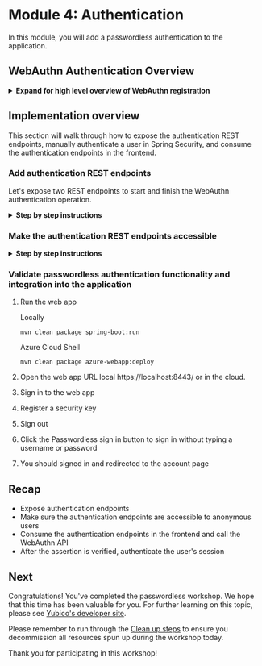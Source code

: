 # Module 4: Authentication
In this module, you will add a passwordless authentication to the application.

## WebAuthn Authentication Overview
<details>
<summary><strong>Expand for high level overview of WebAuthn registration</strong></summary><p>

### Registration

Initiate a authentication ceremony:

```java
AssertionRequest request = rp.startAssertion(StartAssertionOptions.builder()
    .username(Optional.of("alice"))
    .build());
String json = jsonMapper.writeValueAsString(request);
return json;
```

Validate the response:

```java
String responseJson = /* ... */;

PublicKeyCredential<AuthenticatorAssertionResponse, ClientAssertionExtensionOutputs> pkc =
    jsonMapper.readValue(responseJson, new TypeReference<PublicKeyCredential<AuthenticatorAssertionResponse, ClientAssertionExtensionOutputs>>() {
});

try {
    AssertionResult result = rp.finishAssertion(FinishAssertionOptions.builder()
        .request(request)
        .response(pkc)
        .build());

    if (result.isSuccess()) {
        return result.getUsername();
    }
} catch (AssertionFailedException e) { /* ... */ }
throw new RuntimeException("Authentication failed");
```

Authenticate the user:

```java
// Manually authenticate user
String username = result.right().get().getRegistrations().iterator().next().getUserIdentity().getName();

Authentication auth = SecurityContextHolder.getContext().getAuthentication();

UserDetails u = userDetailsService.loadUserByUsername(username);

Authentication newAuth = new UsernamePasswordAuthenticationToken(u, auth.getCredentials(),u.getAuthorities());

SecurityContextHolder.getContext().setAuthentication(newAuth);

return ResponseEntity.status(HttpStatus.OK).body(result.right().get());
```

</p></details>

## Implementation overview
This section will walk through how to expose the authentication REST endpoints, manually authenticate a user in Spring Security, and consume the authentication endpoints in the frontend.

### Add authentication REST endpoints
Let's expose two REST endpoints to start and finish the WebAuthn authentication operation.

<details>
<summary><strong>Step by step instructions</strong></summary><p>

1. Open the `WebAuthnController.java` class in your editor
2. Add the following imports in the import section
    ```java
    import com.example.demo.data.AssertionRequest;
    
    import org.springframework.security.core.userdetails.UserDetails;
    import org.springframework.security.core.userdetails.UserDetailsService;
    import org.springframework.security.authentication.UsernamePasswordAuthenticationToken;
    import org.springframework.security.core.Authentication;
    import org.springframework.security.core.context.SecurityContextHolder;
    ```
3. In the `WebAuthnController` class add a reference to the `UserDetailsService`. This is the service which loads user-specific data.
    ```java
    @Autowired
    private UserDetailsService userDetailsService;
    ```
4. Add the `/authenticate` and `/authenticate/finish` REST endpoints
    ```java
    @PostMapping("/authenticate")
    public ResponseEntity<AssertionRequestWrapper> startAuthentication(@RequestParam("username") Optional<String> username) {

        Either<List<String>, AssertionRequestWrapper> result = webAuthnServer.startAuthentication(username);

        if (result.isRight()) {
            return ResponseEntity.status(HttpStatus.OK).body(result.right().get());
        } else {
            throw new ResponseStatusException(HttpStatus.BAD_REQUEST, result.left().get().toString());
        }

    }

    @PostMapping("/authenticate/finish")
    public ResponseEntity<WebAuthnServer.SuccessfulAuthenticationResult> finishAuthentication(
            @RequestBody String responseJson) {

        Either<List<String>, WebAuthnServer.SuccessfulAuthenticationResult> result = webAuthnServer
                .finishAuthentication(responseJson);

        if (result.isRight()) {
            // Manually authenticate user
            String username = result.right().get().getRegistrations().iterator().next().getUserIdentity().getName();

            Authentication auth = SecurityContextHolder.getContext().getAuthentication();

            UserDetails u = userDetailsService.loadUserByUsername(username);

            Authentication newAuth = new UsernamePasswordAuthenticationToken(u, auth.getCredentials(),
                    u.getAuthorities());

            SecurityContextHolder.getContext().setAuthentication(newAuth);

            return ResponseEntity.status(HttpStatus.OK).body(result.right().get());
        } else {
            throw new ResponseStatusException(HttpStatus.BAD_REQUEST, result.left().get().toString());
        }

    }
    ```

</p></details>

### Make the authentication REST endpoints accessible

<details>
<summary><strong>Step by step instructions</strong></summary><p>

1. Open the `WebSecurityConfig.java` in your editor
2. Modify the `antMatchers()` method to include the new REST endpoints and javascript libraries so that they are accessible to users before they sign in.
```java
 http
    .authorizeRequests()
        .antMatchers("/js/**", "/lib/**", "/", "/home", "/authenticate", "/authenticate/finish").permitAll()
        .anyRequest().authenticated()
```

### Integrate WebAuthn API into application
1. Open the `login.html` template
2. Add the following code in the header section
    ```javascript
            <meta th:name="_csrf" th:content="${_csrf.token}" />
            <meta th:name="_csrf_header" th:content="${_csrf.headerName}" />

            <script src="https://ajax.googleapis.com/ajax/libs/jquery/3.4.0/jquery.min.js"></script>
            <script type="module" src="/lib/fetch/fetch-3.0.0.js"></script>
            <script src="/lib/base64js/base64js-1.3.0.min.js"></script>
            <script src="/js/base64url.js"></script>
            <script src="/js/webauthn.js"></script>

            <script>

                function submitResponse(url, requestId, response) {
                    console.log('submitResponse', url, requestId, response);
            
                    var token = $("meta[name='_csrf']").attr("content"); 
            
                    const body = {
                        requestId,
                        credential: response,
                    };
                    console.log('body', JSON.stringify(body));
                    
                    return fetch(url, {
                        method: 'POST',
                        headers: {
                            'X-CSRF-TOKEN': token
                        },
                        body: JSON.stringify(body),
                    }).then(response => response.json());
                    ;
                }

                function authenticate() {
                    const username = "";
                    const token = $("meta[name='_csrf']").attr("content");

                    return fetch('/authenticate', {
                        method: 'POST',
                        headers: {
                            'X-CSRF-TOKEN': token
                        },
                        })  
                        .then(response => response.json())
                        .then(function (request) {
                            console.log('request succeeded with JSON response', request)

                            return webauthn.getAssertion(request.publicKeyCredentialRequestOptions)
                                .then(webauthn.responseToObject)
                                .then(function (publicKeyCredential) {
                                    console.log("publicKeyCredential ", publicKeyCredential);

                                    url = '/authenticate/finish';
                                    return submitResponse(url, request.requestId, publicKeyCredential);
                                })
                                //.then( window.location.href = "/account")
                            })
                        .then(data => {
                            if (data && data.success) {
                                console.log("Success!");
                                //TODO setStatus(statusStrings.success);
                                window.location.href = "/account"
                            } else {
                                console.log("Error!");
                                //TODO setStatus('Error!');
                            }
                            console.log(data);
                            return data;
                        })
                        ;
                }

            </script>
    ```
3. Add the Passwordless sign in button to the body section.
    ```html
    <div class="container">
        <h2 class="form-signin-heading">Passwordless sign in</h2>
        <p>Sign in with your previously registered security key</p>
        <p><button class="btn btn-lg btn-primary btn-block" onclick="authenticate()">Passwordless Sign in</button><br />
        </p>
        <p><a href="/index" th:href="@{/home}">Back to home page</a></p>
    </div>
    ```

</p></details>

### Validate passwordless authentication functionality and integration into the application
1. Run the web app
    
    Locally
    ```
    mvn clean package spring-boot:run
    ```

    Azure Cloud Shell
    ```
    mvn clean package azure-webapp:deploy
    ```
   
2. Open the web app URL local https://localhost:8443/ or in the cloud.
3. Sign in to the web app
4. Register a security key
5. Sign out
6. Click the Passwordless sign in button to sign in without typing a username or password
7. You should signed in and redirected to the account page

## Recap
* Expose authentication endpoints
* Make sure the authentication endpoints are accessible to anonymous users
* Consume the authentication endpoints in the frontend and call the WebAuthn API
* After the assertion is verified, authenticate the user's session

## Next
Congratulations! You've completed the passwordless workshop. We hope that this time has been valuable for you. For further learning on this topic, please see [Yubico's developer site](https://develoers.yubico.com/FIDO2).

Please remember to run through the [Clean up steps](../5_Clean_Up/README.md) to ensure you decommission all resources spun up during the workshop today.

Thank you for participating in this workshop!